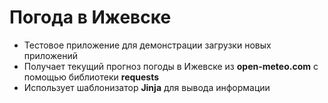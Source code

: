 # Погода в Ижевске

-   Тестовое приложение для демонстрации загрузки новых приложений
-   Получает текущий прогноз погоды в Ижевске из **open-meteo.com** с помощью библиотеки **requests**
-   Использует шаблонизатор **Jinja** для вывода информации
